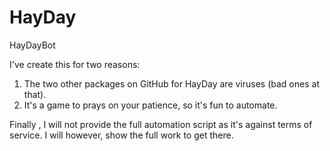 # HayDay
HayDayBot

I've create this for two reasons: 

1. The two other packages on GitHub for HayDay are viruses (bad ones at that).
2. It's a game to prays on your patience, so it's fun to automate.

Finally , I will not provide the full automation script as it's against terms of service. 
I will however, show the full work to get there. 

